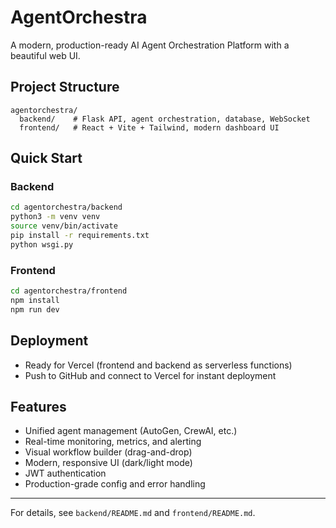# AgentOrchestra

A modern, production-ready AI Agent Orchestration Platform with a beautiful web UI.

## Project Structure

```
agentorchestra/
  backend/    # Flask API, agent orchestration, database, WebSocket
  frontend/   # React + Vite + Tailwind, modern dashboard UI
```

## Quick Start

### Backend
```bash
cd agentorchestra/backend
python3 -m venv venv
source venv/bin/activate
pip install -r requirements.txt
python wsgi.py
```

### Frontend
```bash
cd agentorchestra/frontend
npm install
npm run dev
```

## Deployment
- Ready for Vercel (frontend and backend as serverless functions)
- Push to GitHub and connect to Vercel for instant deployment

## Features
- Unified agent management (AutoGen, CrewAI, etc.)
- Real-time monitoring, metrics, and alerting
- Visual workflow builder (drag-and-drop)
- Modern, responsive UI (dark/light mode)
- JWT authentication
- Production-grade config and error handling

---

For details, see `backend/README.md` and `frontend/README.md`. 